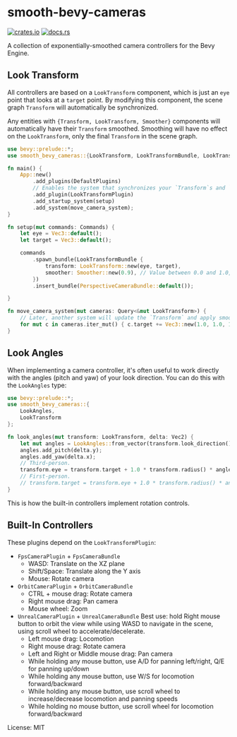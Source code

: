 # smooth-bevy-cameras

[![crates.io](https://img.shields.io/crates/v/smooth_bevy_cameras)](https://crates.io/crates/smooth_bevy_cameras)
[![docs.rs](https://docs.rs/smooth-bevy-cameras/badge.svg)](https://docs.rs/smooth-bevy-cameras)

A collection of exponentially-smoothed camera controllers for the Bevy Engine.

## Look Transform

All controllers are based on a `LookTransform` component, which is just an `eye` point that looks at a `target` point. By
modifying this component, the scene graph `Transform` will automatically be synchronized.

Any entities with `{Transform, LookTransform, Smoother}` components will automatically have their `Transform` smoothed.
Smoothing will have no effect on the `LookTransform`, only the final `Transform` in the scene graph.

```rust
use bevy::prelude::*;
use smooth_bevy_cameras::{LookTransform, LookTransformBundle, LookTransformPlugin, Smoother};

fn main() {
    App::new()
        .add_plugins(DefaultPlugins)
        // Enables the system that synchronizes your `Transform`s and `LookTransform`s.
        .add_plugin(LookTransformPlugin)
        .add_startup_system(setup)
        .add_system(move_camera_system);
}

fn setup(mut commands: Commands) {
    let eye = Vec3::default();
    let target = Vec3::default();

    commands
        .spawn_bundle(LookTransformBundle {
            transform: LookTransform::new(eye, target),
            smoother: Smoother::new(0.9), // Value between 0.0 and 1.0, higher is smoother.
        })
        .insert_bundle(PerspectiveCameraBundle::default());

}

fn move_camera_system(mut cameras: Query<&mut LookTransform>) {
    // Later, another system will update the `Transform` and apply smoothing automatically.
    for mut c in cameras.iter_mut() { c.target += Vec3::new(1.0, 1.0, 1.0); }
}
```

## Look Angles

When implementing a camera controller, it's often useful to work directly with the angles (pitch and yaw) of your look
direction. You can do this with the `LookAngles` type:

```rust
use bevy::prelude::*;
use smooth_bevy_cameras::{
    LookAngles,
    LookTransform
};

fn look_angles(mut transform: LookTransform, delta: Vec2) {
    let mut angles = LookAngles::from_vector(transform.look_direction().unwrap());
    angles.add_pitch(delta.y);
    angles.add_yaw(delta.x);
    // Third-person.
    transform.eye = transform.target + 1.0 * transform.radius() * angles.unit_vector();
    // First-person.
    // transform.target = transform.eye + 1.0 * transform.radius() * angles.unit_vector();
}
```

This is how the built-in controllers implement rotation controls.

## Built-In Controllers

These plugins depend on the `LookTransformPlugin`:

- `FpsCameraPlugin` + `FpsCameraBundle`
  - WASD: Translate on the XZ plane
  - Shift/Space: Translate along the Y axis
  - Mouse: Rotate camera
- `OrbitCameraPlugin` + `OrbitCameraBundle`
  - CTRL + mouse drag: Rotate camera
  - Right mouse drag: Pan camera
  - Mouse wheel: Zoom
- `UnrealCameraPlugin` + `UnrealCameraBundle`
  Best use: hold Right mouse button to orbit the view while using WASD to navigate in the scene,
  using scroll wheel to accelerate/decelerate.
  - Left mouse drag: Locomotion
  - Right mouse drag: Rotate camera
  - Left and Right or Middle mouse drag: Pan camera
  - While holding any mouse button, use A/D for panning left/right, Q/E for panning up/down
  - While holding any mouse button, use W/S for locomotion forward/backward
  - While holding any mouse button, use scroll wheel to increase/decrease locomotion and panning speeds
  - While holding no mouse button, use scroll wheel for locomotion forward/backward

License: MIT

